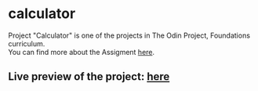 # calculator

Project "Calculator" is one of the projects in The Odin Project, Foundations curriculum.<br>
You can find more about the Assigment [here](https://www.theodinproject.com/lessons/foundations-calculator).<br>

## Live preview of the project: [here](https://nikolhurd.github.io/calculator/)
